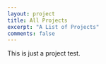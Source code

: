 ```yaml
---
layout: project
title: All Projects
excerpt: "A List of Projects"
comments: false
---
```

This is just a project test.
